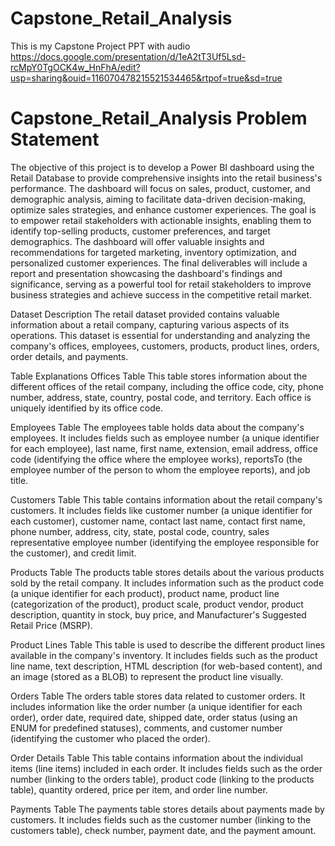 # Capstone_Retail_Analysis
This is my Capstone Project PPT with audio
https://docs.google.com/presentation/d/1eA2tT3Uf5Lsd-rcMpY0TgOCK4w_HnFhA/edit?usp=sharing&ouid=116070478215521534465&rtpof=true&sd=true

# Capstone_Retail_Analysis Problem Statement

The objective of this project is to develop a Power BI dashboard using the Retail Database to provide comprehensive insights into the retail business's performance. The dashboard will focus on sales, product, customer, and demographic analysis, aiming to facilitate data-driven decision-making, optimize sales strategies, and enhance customer experiences. The goal is to empower retail stakeholders with actionable insights, enabling them to identify top-selling products, customer preferences, and target demographics. The dashboard will offer valuable insights and recommendations for targeted marketing, inventory optimization, and personalized customer experiences. The final deliverables will include a report and presentation showcasing the dashboard's findings and significance, serving as a powerful tool for retail stakeholders to improve business strategies and achieve success in the competitive retail market.

Dataset Description
The retail dataset provided contains valuable information about a retail company, capturing various aspects of its operations. This dataset is essential for understanding and analyzing the company's offices, employees, customers, products, product lines, orders, order details, and payments.

Table Explanations
Offices Table
This table stores information about the different offices of the retail company, including the office code, city, phone number, address, state, country, postal code, and territory. Each office is uniquely identified by its office code.

Employees Table
The employees table holds data about the company's employees. It includes fields such as employee number (a unique identifier for each employee), last name, first name, extension, email address, office code (identifying the office where the employee works), reportsTo (the employee number of the person to whom the employee reports), and job title.

Customers Table
This table contains information about the retail company's customers. It includes fields like customer number (a unique identifier for each customer), customer name, contact last name, contact first name, phone number, address, city, state, postal code, country, sales representative employee number (identifying the employee responsible for the customer), and credit limit.

Products Table
The products table stores details about the various products sold by the retail company. It includes information such as the product code (a unique identifier for each product), product name, product line (categorization of the product), product scale, product vendor, product description, quantity in stock, buy price, and Manufacturer's Suggested Retail Price (MSRP).

Product Lines Table
This table is used to describe the different product lines available in the company's inventory. It includes fields such as the product line name, text description, HTML description (for web-based content), and an image (stored as a BLOB) to represent the product line visually.

Orders Table
The orders table stores data related to customer orders. It includes information like the order number (a unique identifier for each order), order date, required date, shipped date, order status (using an ENUM for predefined statuses), comments, and customer number (identifying the customer who placed the order).

Order Details Table
This table contains information about the individual items (line items) included in each order. It includes fields such as the order number (linking to the orders table), product code (linking to the products table), quantity ordered, price per item, and order line number.

Payments Table
The payments table stores details about payments made by customers. It includes fields such as the customer number (linking to the customers table), check number, payment date, and the payment amount.
